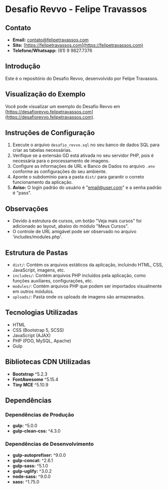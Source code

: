 # Desafio Revvo - Felipe Travassos

## Contato

- **Email:** contato@felipetravassos.com
- **Site:** [https://felipetravassos.com](https://felipetravassos.com)
- **Telefone/Whatsapp:** (81) 9 9827.7376

## Introdução

Este é o repositório do Desafio Revvo, desenvolvido por Felipe Travassos.

## Visualização do Exemplo

Você pode visualizar um exemplo do Desafio Revvo em [https://desafiorevvo.felipetravassos.com](https://desafiorevvo.felipetravassos.com).

## Instruções de Configuração

1. Execute o arquivo `desafio_revvo.sql` no seu banco de dados SQL para criar as tabelas necessárias.
2. Verifique se a extensão GD está ativada no seu servidor PHP, pois é necessária para o processamento de imagens.
3. Configure as informações de URL e Banco de Dados no arquivo `.env` conforme as configurações do seu ambiente.
4. Aponte o subdomínio para a pasta `dist/` para garantir o correto funcionamento da aplicação.
5. **Aviso:** O login padrão do usuário é "email@user.com" e a senha padrão é "pass".

## Observações

- Devido à estrutura de cursos, um botão "Veja mais cursos" foi adicionado ao layout, abaixo do módulo "Meus Cursos".
- O controle de URL amigável pode ser observado no arquivo 'includes/modules.php'.

## Estrutura de Pastas

- `dist/`: Contém os arquivos estáticos da aplicação, incluindo HTML, CSS, JavaScript, imagens, etc.
- `includes/`: Contém arquivos PHP incluídos pela aplicação, como funções auxiliares, configurações, etc.
- `modules/`: Contém arquivos PHP que podem ser importados visualmente em outros módulos.
- `uploads/`: Pasta onde os uploads de imagens são armazenados.

## Tecnologias Utilizadas

- HTML
- CSS (Bootstrap 5, SCSS)
- JavaScript (AJAX)
- PHP (PDO, MySQL, Apache)
- Gulp

## Bibliotecas CDN Utilizadas

- **Bootstrap** ^5.2.3
- **FontAwesome** ^5.15.4
- **Tiny MCE** ^5.10.9

## Dependências

### Dependências de Produção

- **gulp:** ^5.0.0
- **gulp-clean-css:** ^4.3.0

### Dependências de Desenvolvimento

- **gulp-autoprefixer:** ^9.0.0
- **gulp-concat:** ^2.6.1
- **gulp-sass:** ^5.1.0
- **gulp-uglify:** ^3.0.2
- **node-sass:** ^9.0.0
- **sass:** ^1.75.0
